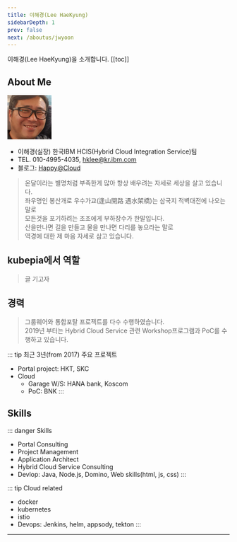 ```yaml
---
title: 이해경(Lee HaeKyung)
sidebarDepth: 1
prev: false
next: /aboutus/jwyoon
---
```

이해경(Lee HaeKyung)을 소개합니다. 
[[toc]]

## About Me
![hklee](./img/hklee.png)

-   이해경(실장) 한국IBM HCIS(Hybrid Cloud Integration Service)팀
-   TEL. 010-4995-4035, hklee@kr.ibm.com
-   블로그: [Happy@Cloud](https://happycloud-lee.tistory.com)
> 온달이라는 별명처럼 부족한게 많아 항상 배우려는 자세로 세상을 살고 있습니다.\
좌우명인 봉산개로 우수가교(逢山開路 遇水架橋)는 삼국지 적벽대전에 나오는 말로\
모든것을 포기하려는 조조에게 부하장수가 한말입니다.\
산을만나면 길을 만들고 물을 만나면 다리를 놓으라는 말로\
역경에 대한 제 마음 자세로 삼고 있습니다.

## kubepia에서 역할
> 글 기고자 

## 경력
> 그룹웨어와 통합포탈 프로젝트를 다수 수행하였습니다.\
2019년 부터는 Hybrid Cloud Service 관련 Workshop프로그램과 PoC를 수행하고 있습니다.

::: tip 최근 3년(from 2017) 주요 프로젝트
- Portal project: HKT, SKC
- Cloud
  - Garage W/S: HANA bank, Koscom
  - PoC: BNK
::: 

## Skills
::: danger Skills
- Portal Consulting
- Project Management
- Application Architect
- Hybrid Cloud Service Consulting 
- Devlop: Java, Node.js, Domino, Web skills(html, js, css)
:::

::: tip Cloud related
- docker
- kubernetes
- istio
- Devops: Jenkins, helm, appsody, tekton
:::

---

<disqus/>



